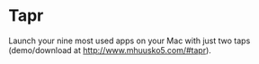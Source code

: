 Tapr
=====
Launch your nine most used apps on your Mac with just two taps (demo/download at http://www.mhuusko5.com/#tapr).
